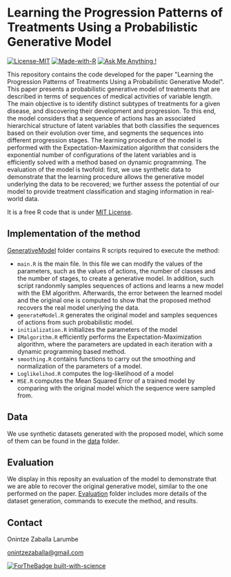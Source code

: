 # Learning the Progression Patterns of Treatments Using a Probabilistic Generative Model

[![License-MIT](https://img.shields.io/badge/License-MIT-red)](/LICENSE) [![Made-with-R](https://img.shields.io/badge/Made%20with-R-blue)](/GenerativeModel) [![Ask Me Anything !](https://img.shields.io/badge/Ask%20me-anything-1abc9c.svg)](#contact)
 
This repository contains the code developed for the paper "Learning the Progression Patterns of Treatments Using a Probabilistic Generative Model". This paper presents a probabilistic generative model of treatments that are described in terms of sequences of medical activities of variable length. The main objective is to identify distinct subtypes of treatments for a given disease, and discovering their development and progression. To this end, the model considers that a sequence of actions has an associated hierarchical structure of latent variables that both classifies the sequences based on their evolution over time, and segments the sequences into different progression stages. The learning procedure of the model is performed with the Expectation-Maximization algorithm that considers the exponential number of configurations of the latent variables and is efficiently solved with a method based on dynamic programming. The evaluation of the model is twofold: first, we use synthetic data to demonstrate that the learning procedure allows the generative model underlying the data to be recovered; we further assess the potential of our model to provide treatment classification and staging information in real-world data.

It is a free R code that is under [MIT License](/LICENSE).

## Implementation of the method

[GenerativeModel](/GenerativeModel) folder contains R scripts required to execute the method:

* `main.R` is the main file. In this file we can modify the values of the parameters, such as the values of actions, the number of classes and the number of stages, to create a generative model. In addition, such script randonmly samples sequences of actions and learns a new model with the EM algorithm. Afterwards, the error between the learned model and the original one is computed to show that the proposed method recovers the real model unerlying the data.
* `generateModel.R` generates the original model and samples sequences of actions from such probabilistic model.
* `initialization.R` initializes the parameters of the model
* `EMalgorithm.R` efficiently performs the Expectation-Maximization algorithm, where the parameters are updated in each iteration with a dynamic programming based method.
* `smoothing.R` contains functions to carry out the smoothing and normalization of the parameters of a model.
* `Loglikelihod.R` computes the log-likelihood of a model
* `MSE.R` computes the Mean Squared Error of a trained model by comparing with the original model which the sequence were sampled from.


## Data

We use synthetic datasets generated with the proposed model, which some of them can be found in the [data](/data) folder.


## Evaluation

We display in this reposity an evaluation of the model to demonstrate that we are able to recover the original generative model, similar to the one performed on the paper. [Evaluation](/Evaluation) folder includes more details of the dataset generation, commands to execute the method, and results. 



## Contact
Onintze Zaballa Larumbe

onintzezaballa@gmail.com

[![ForTheBadge built-with-science](http://ForTheBadge.com/images/badges/built-with-science.svg)](https://github.com/onintzezaballa)

